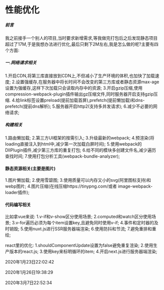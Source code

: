 # 性能优化
##### 前言
我之前接手一个别人的项目,当时要求新增需求,等我做完打包后之后发现静态项目超过了17M,于是我想办法进行优化,最后只剩下2M左右,我是怎么做的呢?主要有四个方面:
##### 一.网络请求相关
1.开启CDN,将第三库直接放到CDN上,不但减小了生产环境的体积,也加快了加载速度;
2.设置强缓存,在服务器中将长时间不会改变的第三方库或者静态资源max-age设置为强缓存,这样下次加载只会读取内存中的资源;
3.开启gzip压缩,使用compression-webpack-plugin插件输出gz压缩文件,同时服务器开启支持gzip压缩.
4.给link标签设置preload(提前加载首屏),prefetch(提前懒加载)和dns-prefetch(提前dns解析);
5.服务器开启http2(支持多并发请求);
6.减少不必要的网络请求;

##### 构建相关
1.路由懒加载;
2.第三方UI框架的按需引入;
3.升级最新的webpack;
4.预渲染(将loading直接注入到html中,减少第一次加载白屏时间);
5.使用webpack的DIIPlugin插件,减少第三方库的重复打包;
6.给不同的模块多创建文件名,减少遍历查找时间;
7.使用打包分析工具(webpack-bundle-analyzer);

#### 静态资源相关(主要是图片)
1.图片懒加载;
2.使用雪碧图;
3.使用质量可以内存又小的svg(阿里图标支持)和webp图片;
4.图片压缩(在线压缩https://tinypng.com/或者 image-webpack-loader插件);

#### 代码编写相关
比如拿vue来说:
1.v-if和v-show区分使用场景;
2.computed和watch区分使用场景;
3.v-for遍历必须为每个item设置key,且避免同时使用v-if;
4.事件和定时器的及时销毁;
5.使用nuxt.js进行SSR服务器端渲染;
6.使用防抖和节流;
7.避免重排和重绘;

react里的优化:
1.shouldComponentUpdate设置为false避免重复渲染;
2.使用生产版本的react.js;
3.使用key来标明循环的item;
4.开启next.js进行服务器端渲染;



2020年1月23日22:02:42

2020年1月26日19:38:29

2020年3月7日22:52:34